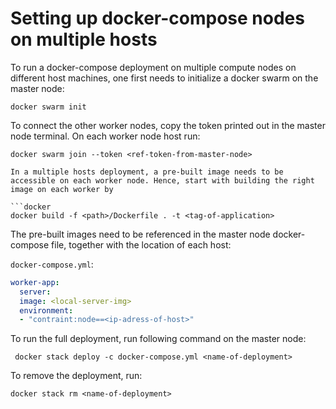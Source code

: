 # Setting up docker-compose nodes on multiple hosts
To run a docker-compose deployment on multiple compute nodes on different host machines, one first needs to initialize a docker swarm on the master node:

```docker
docker swarm init
````

To connect the other worker nodes, copy the token printed out in the master node terminal. On each worker node host run:

```docker
docker swarm join --token <ref-token-from-master-node> 

In a multiple hosts deployment, a pre-built image needs to be accessible on each worker node. Hence, start with building the right image on each worker by

```docker
docker build -f <path>/Dockerfile . -t <tag-of-application>
```

The pre-built images need to be referenced in the master node docker-compose file, together with the location of each host:

`docker-compose.yml`:
```yaml
worker-app:
  server:
  image: <local-server-img> 
  environment:
  - "contraint:node==<ip-adress-of-host>"
```

To run the full deployment, run following command on the master node:

```docker
 docker stack deploy -c docker-compose.yml <name-of-deployment>
```

To remove the deployment, run:

```docker
docker stack rm <name-of-deployment> 
```
